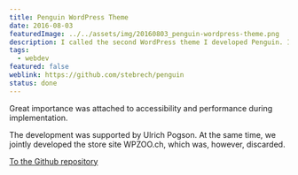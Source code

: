 ```yaml
---
title: Penguin WordPress Theme
date: 2016-08-03
featuredImage: ../../assets/img/20160803_penguin-wordpress-theme.png
description: I called the second WordPress theme I developed Penguin. Its design is simple and uses the so-called masonry card style on a larger desktop screen.
tags:
  - webdev
featured: false
weblink: https://github.com/stebrech/penguin
status: done
---
```

Great importance was attached to accessibility and performance during implementation.

The development was supported by Ulrich Pogson. At the same time, we jointly developed the store site WPZOO.ch, which was, however, discarded.

[To the Github repository](https://github.com/stebrech/penguin)
